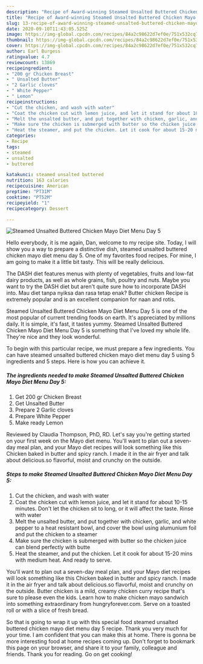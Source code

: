 ```yaml
---
description: "Recipe of Award-winning Steamed Unsalted Buttered Chicken Mayo Diet Menu Day 5"
title: "Recipe of Award-winning Steamed Unsalted Buttered Chicken Mayo Diet Menu Day 5"
slug: 13-recipe-of-award-winning-steamed-unsalted-buttered-chicken-mayo-diet-menu-day-5
date: 2020-09-10T11:43:05.525Z
image: https://img-global.cpcdn.com/recipes/84a2c98622d7ef0e/751x532cq70/steamed-unsalted-buttered-chicken-mayo-diet-menu-day-5-recipe-main-photo.jpg
thumbnail: https://img-global.cpcdn.com/recipes/84a2c98622d7ef0e/751x532cq70/steamed-unsalted-buttered-chicken-mayo-diet-menu-day-5-recipe-main-photo.jpg
cover: https://img-global.cpcdn.com/recipes/84a2c98622d7ef0e/751x532cq70/steamed-unsalted-buttered-chicken-mayo-diet-menu-day-5-recipe-main-photo.jpg
author: Earl Burgess
ratingvalue: 4.7
reviewcount: 13869
recipeingredient:
- "200 gr Chicken Breast"
- " Unsalted Butter"
- "2 Garlic cloves"
- " White Pepper"
- " Lemon"
recipeinstructions:
- "Cut the chicken, and wash with water"
- "Coat the chicken cut with lemon juice, and let it stand for about 10-15 minutes. Don&#39;t let the chicken sit to long, or it will affect the taste. Rinse with water"
- "Melt the unsalted butter, and put together with chicken, garlic, and white pepper to a heat resistant bowl, and cover the bowl using alumunium foil and put the chicken to a steamer"
- "Make sure the chicken is submerged with butter so the chicken juice can blend perfectly with butte"
- "Heat the steamer, and put the chicken. Let it cook for about 15-20 mins with medium heat. And ready to serve."
categories:
- Recipe
tags:
- steamed
- unsalted
- buttered

katakunci: steamed unsalted buttered 
nutrition: 163 calories
recipecuisine: American
preptime: "PT31M"
cooktime: "PT52M"
recipeyield: "1"
recipecategory: Dessert

---
```



![Steamed Unsalted Buttered Chicken Mayo Diet Menu Day 5](https://img-global.cpcdn.com/recipes/84a2c98622d7ef0e/751x532cq70/steamed-unsalted-buttered-chicken-mayo-diet-menu-day-5-recipe-main-photo.jpg)

Hello everybody, it is me again, Dan, welcome to my recipe site. Today, I will show you a way to prepare a distinctive dish, steamed unsalted buttered chicken mayo diet menu day 5. One of my favorites food recipes. For mine, I am going to make it a little bit tasty. This will be really delicious.

The DASH diet features menus with plenty of vegetables, fruits and low-fat dairy products, as well as whole grains, fish, poultry and nuts. Maybe you want to try the DASH diet but aren&#39;t quite sure how to incorporate DASH into. Mau diet tanpa nyiksa dan rasa tetap enak? Butter chicken Recipe is extremely popular and is an excellent companion for naan and rotis.

Steamed Unsalted Buttered Chicken Mayo Diet Menu Day 5 is one of the most popular of current trending foods on earth. It's appreciated by millions daily. It is simple, it's fast, it tastes yummy. Steamed Unsalted Buttered Chicken Mayo Diet Menu Day 5 is something that I've loved my whole life. They're nice and they look wonderful.


To begin with this particular recipe, we must prepare a few ingredients. You can have steamed unsalted buttered chicken mayo diet menu day 5 using 5 ingredients and 5 steps. Here is how you can achieve it.

<!--inarticleads1-->

##### The ingredients needed to make Steamed Unsalted Buttered Chicken Mayo Diet Menu Day 5:

1. Get 200 gr Chicken Breast
1. Get  Unsalted Butter
1. Prepare 2 Garlic cloves
1. Prepare  White Pepper
1. Make ready  Lemon


Reviewed by Claudia Thompson, PhD, RD. Let&#39;s say you&#39;re getting started on your first week on the Mayo diet menu. You&#39;ll want to plan out a seven-day meal plan, and your Mayo diet recipes will look something like this Chicken baked in butter and spicy ranch. I made it in the air fryer and talk about delicious.so flavorful, moist and crunchy on the outside. 

<!--inarticleads2-->

##### Steps to make Steamed Unsalted Buttered Chicken Mayo Diet Menu Day 5:

1. Cut the chicken, and wash with water
1. Coat the chicken cut with lemon juice, and let it stand for about 10-15 minutes. Don&#39;t let the chicken sit to long, or it will affect the taste. Rinse with water
1. Melt the unsalted butter, and put together with chicken, garlic, and white pepper to a heat resistant bowl, and cover the bowl using alumunium foil and put the chicken to a steamer
1. Make sure the chicken is submerged with butter so the chicken juice can blend perfectly with butte
1. Heat the steamer, and put the chicken. Let it cook for about 15-20 mins with medium heat. And ready to serve.


You&#39;ll want to plan out a seven-day meal plan, and your Mayo diet recipes will look something like this Chicken baked in butter and spicy ranch. I made it in the air fryer and talk about delicious.so flavorful, moist and crunchy on the outside. Butter chicken is a mild, creamy chicken curry recipe that&#39;s sure to please even the kids. Learn how to make chicken mayo sandwich into something extraordinary from hungryforever.com. Serve on a toasted roll or with a slice of fresh bread. 

So that is going to wrap it up with this special food steamed unsalted buttered chicken mayo diet menu day 5 recipe. Thank you very much for your time. I am confident that you can make this at home. There is gonna be more interesting food at home recipes coming up. Don't forget to bookmark this page on your browser, and share it to your family, colleague and friends. Thank you for reading. Go on get cooking!
